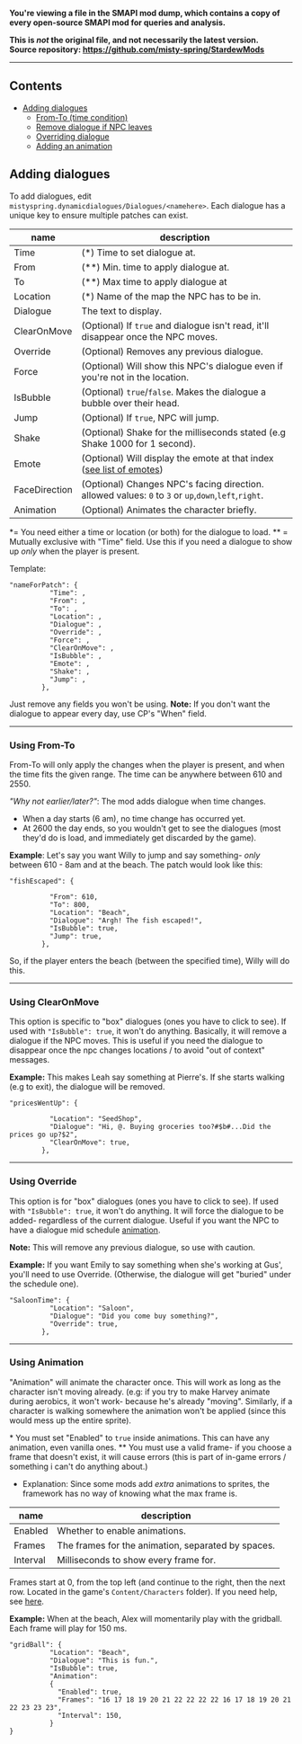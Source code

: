 **You're viewing a file in the SMAPI mod dump, which contains a copy of every open-source SMAPI mod
for queries and analysis.**

**This is _not_ the original file, and not necessarily the latest version.**  
**Source repository: https://github.com/misty-spring/StardewMods**

----

## Contents
* [Adding dialogues](#adding-dialogues)
  * [From-To (time condition)](#using-from-to)
  * [Remove dialogue if NPC leaves](#using-clearonmove)
  * [Overriding dialogue](#using-override)
  * [Adding an animation](#using-animation)


## Adding dialogues

To add dialogues, edit `mistyspring.dynamicdialogues/Dialogues/<namehere>`. 
Each dialogue has a unique key to ensure multiple patches can exist.

name | description
-----|------------
Time | (\*) Time to set dialogue at. 
From | (\*\*) Min. time to apply dialogue at.
To | (\*\*) Max time to apply dialogue at
Location | (\*) Name of the map the NPC has to be in. 
Dialogue | The text to display.
ClearOnMove | (Optional) If `true` and dialogue isn't read, it'll disappear once the NPC moves. 
Override | (Optional) Removes any previous dialogue.
Force | (Optional) Will show this NPC's dialogue even if you're not in the location.
IsBubble | (Optional) `true`/`false`. Makes the dialogue a bubble over their head.
Jump | (Optional) If `true`, NPC will jump. 
Shake | (Optional) Shake for the milliseconds stated (e.g Shake 1000 for 1 second).
Emote | (Optional) Will display the emote at that index ([see list of emotes](https://docs.google.com/spreadsheets/d/18AtLClQPuC96rJOC-A4Kb1ZkuqtTmCRFAKn9JJiFiYE/edit#gid=693962458))
FaceDirection | (Optional) Changes NPC's facing direction. allowed values: `0` to `3` or `up`,`down`,`left`,`right`.
Animation | (Optional) Animates the character briefly.


\*= You need either a time or location (or both) for the dialogue to load.
\*\* = Mutually exclusive with "Time" field. Use this if you need a dialogue to show up *only* when the player is present.


Template:
```
"nameForPatch": {
          "Time": ,
          "From": ,
          "To": ,
          "Location": ,
          "Dialogue": ,
          "Override": ,
          "Force": ,
          "ClearOnMove": ,
          "IsBubble": ,
          "Emote": ,
          "Shake": ,
          "Jump": ,
        },
```

Just remove any fields you won't be using.
**Note:** If you don't want the dialogue to appear every day, use CP's "When" field.

------------

### Using From-To

From-To will only apply the changes when the player is present, and when the time fits the given range.
The time can be anywhere between 610 and 2550. 

_"Why not earlier/later?"_: The mod adds dialogue when time changes. 
- When a day starts (6 am), no time change has occurred yet. 
- At 2600 the day ends, so you wouldn't get to see the dialogues (most they'd do is load, and immediately get discarded by the game).



**Example**: 
Let's say you want Willy to jump and say something- *only* between 610 - 8am and at the beach. The patch would look like this:
```
"fishEscaped": {

          "From": 610,
          "To": 800,
          "Location": "Beach",
          "Dialogue": "Argh! The fish escaped!",
          "IsBubble": true,
          "Jump": true,
        },
```
So, if the player enters the beach (between the specified time), Willy will do this. 

------------


### Using ClearOnMove
This option is specific to "box" dialogues (ones you have to click to see). If used with `"IsBubble": true`, it won't do anything.
Basically, it will remove a dialogue if the NPC moves. This is useful if you need the dialogue to disappear once the npc changes locations / to avoid "out of context" messages.

**Example:**
This makes Leah say something at Pierre's. If she starts walking (e.g to exit), the dialogue will be removed.
```
"pricesWentUp": {

          "Location": "SeedShop",
          "Dialogue": "Hi, @. Buying groceries too?#$b#...Did the prices go up?$2",
          "ClearOnMove": true,
        },
```
------------

### Using Override
This option is for "box" dialogues (ones you have to click to see). If used with `"IsBubble": true`, it won't do anything.
It will force the dialogue to be added- regardless of the current dialogue. Useful if you want the NPC to have a dialogue mid schedule <u>animation</u>.

**Note:** This will remove any previous dialogue, so use with caution.

**Example:**
If you want Emily to say something when she's working at Gus', you'll need to use Override. (Otherwise, the dialogue will get "buried" under the schedule one).
```
"SaloonTime": {
          "Location": "Saloon",
          "Dialogue": "Did you come buy something?",
          "Override": true,
        },
```
------------

### Using Animation

"Animation" will animate the character once.
This will work as long as the character isn't moving already. 
(e.g: if you try to make Harvey animate during aerobics, it won't work- because he's already "moving". Similarly, if a character is walking somewhere the animation won't be applied (since this would mess up the entire sprite).

\* You must set "Enabled" to `true` inside animations. This can have any animation, even vanilla ones.
\** You must use a valid frame- if you choose a frame that doesn't exist, it will cause errors (this is part of in-game errors / something i can't do anything about.) 
- Explanation: Since some mods add *extra* animations to sprites, the framework has no way of knowing what the max frame is.

name | description
-----|------------
Enabled | Whether to enable animations.
Frames | The frames for the animation, separated by spaces.
Interval | Milliseconds to show every frame for.


Frames start at 0, from the top left (and continue to the right, then the next row. Located in the game's `Content/Characters` folder).
If you need help, see [here](https://stardewvalleywiki.com/Modding:NPC_data#Overworld_sprites).


**Example:** 
When at the beach, Alex will momentarily play with the gridball. Each frame will play for 150 ms.

```
"gridBall": {
          "Location": "Beach",
          "Dialogue": "This is fun.",
          "IsBubble": true,
          "Animation": 
          {
            "Enabled": true,
            "Frames": "16 17 18 19 20 21 22 22 22 22 16 17 18 19 20 21 22 23 23 23",
            "Interval": 150,
          }
}
```
